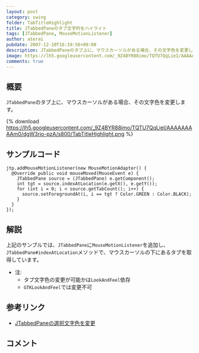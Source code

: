 ```yaml
---
layout: post
category: swing
folder: TabTitleHighlight
title: JTabbedPaneのタブ文字列をハイライト
tags: [JTabbedPane, MouseMotionListener]
author: aterai
pubdate: 2007-12-10T16:19:56+09:00
description: JTabbedPaneのタブ上に、マウスカーソルがある場合、その文字色を変更します。
image: https://lh5.googleusercontent.com/_9Z4BYR88imo/TQTU7QqLieI/AAAAAAAAAm0/dgW3rio-pzA/s800/TabTitleHighlight.png
comments: true
---
```

## 概要
`JTabbedPane`のタブ上に、マウスカーソルがある場合、その文字色を変更します。

{% download https://lh5.googleusercontent.com/_9Z4BYR88imo/TQTU7QqLieI/AAAAAAAAAm0/dgW3rio-pzA/s800/TabTitleHighlight.png %}

## サンプルコード
<pre class="prettyprint"><code>jtp.addMouseMotionListener(new MouseMotionAdapter() {
  @Override public void mouseMoved(MouseEvent e) {
    JTabbedPane source = (JTabbedPane) e.getComponent();
    int tgt = source.indexAtLocation(e.getX(), e.getY());
    for (int i = 0; i &lt; source.getTabCount(); i++) {
      source.setForegroundAt(i, i == tgt ? Color.GREEN : Color.BLACK);
    }
  }
});
</code></pre>

## 解説
上記のサンプルでは、`JTabbedPane`に`MouseMotionListener`を追加し、`JTabbedPane#indexAtLocation`メソッドで、マウスカーソルの下にあるタブを取得しています。

- 注:
    - タブ文字色の変更が可能かは`LookAndFeel`依存
    - `GTKLookAndFeel`では変更不可

<!-- dummy comment line for breaking list -->

## 参考リンク
- [JTabbedPaneの選択文字色を変更](https://ateraimemo.com/Swing/ColorTab.html)

<!-- dummy comment line for breaking list -->

## コメント
